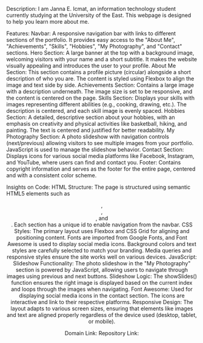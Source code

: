 Description:
I am Janna E. Icmat, an information technology student currently studying at the University of the East. This webpage is designed to help you learn more about me.

Features:
Navbar: A responsive navigation bar with links to different sections of the portfolio. It provides easy access to the "About Me", "Achievements", "Skills", "Hobbies", "My Photography", and "Contact" sections.
Hero Section: A large banner at the top with a background image, welcoming visitors with your name and a short subtitle. It makes the website visually appealing and introduces the user to your profile.
About Me Section: This section contains a profile picture (circular) alongside a short description of who you are. The content is styled using Flexbox to align the image and text side by side.
Achievements Section: Contains a large image with a description underneath. The image size is set to be responsive, and the content is centered on the page.
Skills Section: Displays your skills with images representing different abilities (e.g., cooking, drawing, etc.). The description is centered, and each skill image is evenly spaced.
Hobbies Section: A detailed, descriptive section about your hobbies, with an emphasis on creativity and physical activities like basketball, hiking, and painting. The text is centered and justified for better readability.
My Photography Section: A photo slideshow with navigation controls (next/previous) allowing visitors to see multiple images from your portfolio. JavaScript is used to manage the slideshow behavior.
Contact Section: Displays icons for various social media platforms like Facebook, Instagram, and YouTube, where users can find and contact you.
Footer: Contains copyright information and serves as the footer for the entire page, centered and with a consistent color scheme.

Insights on Code:
HTML Structure: The page is structured using semantic HTML5 elements such as <header>, <footer>, <section>, and <div>. Each section has a unique id to enable navigation from the navbar.
CSS Styles:
The primary layout uses Flexbox and CSS Grid for aligning and positioning content.
Fonts are imported from Google Fonts, and Font Awesome is used to display social media icons.
Background colors and text styles are carefully selected to match your branding.
Media queries and responsive styles ensure the site works well on various devices.
JavaScript:
Slideshow Functionality: The photo slideshow in the "My Photography" section is powered by JavaScript, allowing users to navigate through images using previous and next buttons.
Slideshow Logic: The showSlides() function ensures the right image is displayed based on the current index and loops through the images when navigating.
Font Awesome: Used for displaying social media icons in the contact section. The icons are interactive and link to their respective platforms.
Responsive Design: The layout adapts to various screen sizes, ensuring that elements like images and text are aligned properly regardless of the device used (desktop, tablet, or mobile).

Domain Link:
Repository Link:
